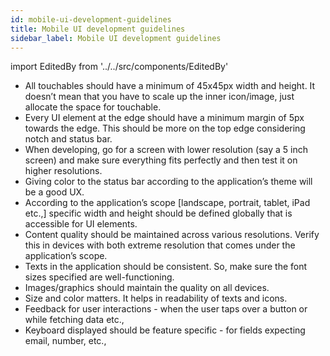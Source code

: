 ```yaml
---
id: mobile-ui-development-guidelines
title: Mobile UI development guidelines
sidebar_label: Mobile UI development guidelines
---
```


import EditedBy from '../../src/components/EditedBy'

- All touchables should have a minimum of 45x45px width and height. It doesn’t mean that you have to scale up the inner icon/image, just allocate the space for touchable.
- Every UI element at the edge should have a minimum margin of 5px towards the edge. This should be more on the top edge considering notch and status bar.
- When developing, go for a screen with lower resolution (say a 5 inch screen) and make sure everything fits perfectly and then test it on higher resolutions.
- Giving color to the status bar according to the application’s theme will be a good UX.
- According to the application’s scope [landscape, portrait, tablet, iPad etc.,] specific width and height should be defined globally that is accessible for UI elements.
- Content quality should be maintained across various resolutions. Verify this in devices with both extreme resolution that comes under the application’s scope.
- Texts in the application should be consistent. So, make sure the font sizes specified are well-functioning.
- Images/graphics should maintain the quality on all devices.
- Size and color matters. It helps in readability of texts and icons.
- Feedback for user interactions - when the user taps over a button or while fetching data etc.,
- Keyboard displayed should be feature specific - for fields expecting email, number, etc.,

<EditedBy name="George T Kurian" date="20/05/2020" />
